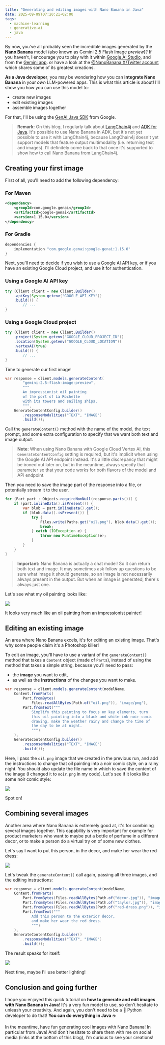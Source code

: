 ```yaml
---
title: "Generating and editing images with Nano Banana in Java"
date: 2025-09-09T07:20:21+02:00
tags:
  - machine-learning
  - generative-ai
  - java
---
```


By now, you've all probably seen the incredible images generated by the [**Nano Banana**](https://blog.google/products/gemini/updated-image-editing-model/) model
(also known as Gemini 2.5 Flash Image _preview_)?
If you haven't, I encourage you to play with it within [Google AI Studio](https://aistudio.google.com/prompts/new_chat?model=gemini-2.5-flash-image-preview),
and from the [Gemini app](https://gemini.google.com/).
or have a look at the [@NanoBanana X/Twitter account](https://x.com/NanoBanana/with_replies) which shares some of its greatest creations.

**As a Java developer**, you may be wondering how you can **integrate Nano Banana** in your _own_ LLM-powered apps.
This is what this article is about! I'll show you how you can use this model to:

- create new images
- edit existing images
- assemble images together

For that, I'll be using the [GenAI Java SDK](https://github.com/googleapis/java-genai) from Google.

> **Remark:** On this blog, I regularly talk about [LangChain4j](https://docs.langchain4j.dev/) and [ADK for Java](https://github.com/google/adk-java).
> It's possible to use Nano Banana in ADK, but it's not yet possible to use it with LangChain4j,
> because LangChain4j doesn't yet support models that feature output multimodality (i.e. returning text and images).
> I'll definitely come back to that once it's supported to show how to call Nano Banana from LangChain4j.

## Creating your first image

First of all, you'll need to add the following dependency:

### For Maven

```xml
<dependency>
    <groupId>com.google.genai</groupId>
    <artifactId>google-genai</artifactId>
    <version>1.15.0</version>
</dependency>
```

### For Gradle

```java
dependencies {
    implementation "com.google.genai:google-genai:1.15.0"
}
```

Next, you'll need to decide if you wish to use a [Google AI API key](https://aistudio.google.com/app/apikey),
or if you have an existing Google Cloud project, and use it for authentication.

### Using a Google AI API key

```java
try (Client client = new Client.Builder()
    .apiKey(System.getenv("GOOGLE_API_KEY"))
    .build()) {
        // ...
}
```

### Using a Google Cloud project

```java
try (Client client = new Client.Builder()
    .project(System.getenv("GOOGLE_CLOUD_PROJECT_ID"))
    .location(System.getenv("GOOGLE_CLOUD_LOCATION"))
    .vertexAI(true)
    .build()) {
        // ...
}
```

Time to generate our first image!

```java
var response = client.models.generateContent(
        "gemini-2.5-flash-image-preview",
        """
        An impressionist oil painting
        of the port of La Rochelle
        with its towers and sailing ships.
        """,
    GenerateContentConfig.builder()
        .responseModalities("TEXT", "IMAGE")
        .build());
```

Call the `generateContent()` method with the name of the model, the text prompt, and some extra configuration to specify that we want both text and image output.

> **Note:** When using Nano Banana with Google Cloud Vertex AI, this `GenerateContentConfig` setting is required, but it's implicit when using the Google AI API endpoint instead.
> It's a little discrepancy that might be ironed out later on, but in the meantime, always specify that parameter so that your code works for both flavors of the model and API endpoint.

Then you need to save the image part of the response into a file, or potentially stream it to the user.

```java
for (Part part : Objects.requireNonNull(response.parts())) {
    if (part.inlineData().isPresent()) {
        var blob = part.inlineData().get();
        if (blob.data().isPresent()) {
            try {
                Files.write(Paths.get("oil.png"), blob.data().get());
                break;
            } catch (IOException e) {
                throw new RuntimeException(e);
            }
        }
    }
}
```

> **Important:** Nano Banana is actually a chat model!
> So it can return both text and image.
> It may sometimes ask follow up questions to be sure what image it should generate, so an image is not necessarily always present in the output.
> But when an image is generated, there's always just one.

Let's see what my oil painting looks like:

![](/img/nano-banana/oil.png)

It looks very much like an oil painting from an impressionist painter!

## Editing an existing image

An area where Nano Banana excels, it's for editing an existing image.
That's why some people claim it's a Photoshop killer!

To edit an image, you'll have to use a variant of the `generateContent()` method that takes a `Content` object (made of `Part`s),
instead of using the method that takes a simple string, because you'll need to pass:

- the **image** you want to edit,
- as well as the **instructions** of the changes you want to make.

```java
var response = client.models.generateContent(modelName,
    Content.fromParts(
        Part.fromBytes(
            Files.readAllBytes(Path.of("oil.png")), "image/png"),
        Part.fromText("""
            Simplify this painting to focus on key elements, turn
            this oil painting into a black and white ink noir comic
            drawing, make the weather rainy and change the time of
            the day to be at night.
            """)
    ),
    GenerateContentConfig.builder()
        .responseModalities("TEXT", "IMAGE")
        .build());
```

Here, I pass the `oil.png` image that we created in the previous run, and add the instructions to change that oil painting into a noir comic style, on a rainy night.
You should also update the file name in which to save the content of the image (I changed it to `noir.png` in my code).
Let's see if it looks like some noir comic style:

![](/img/nano-banana/noir.png)

Spot on!

## Combining several images

Another area where Nano Banana is extremely good at, it's for combining several images together.
This capability is very important for example for product marketers who want to maybe put a bottle of perfume in a different decor,
or to make a person do a virtual try on of some new clothes.

Let's say I want to put this person, in the decor, and make her wear the red dress:

![](/img/nano-banana/images-to-combine.png)

Let's tweak the `generateContent()` call again, passing all three images, and the editing instructions:
```java
var response = client.models.generateContent(modelName,
    Content.fromParts(
        Part.fromBytes(Files.readAllBytes(Path.of("decor.jpg")), "image/jpeg"),
        Part.fromBytes(Files.readAllBytes(Path.of("taylor.jpg")), "image/jpeg"),
        Part.fromBytes(Files.readAllBytes(Path.of("red-dress.png")), "image/png"),
        Part.fromText("""
            Add this person to the exterior decor,
            and make her wear the red dress.
            """)
    ),
    GenerateContentConfig.builder()
        .responseModalities("TEXT", "IMAGE")
        .build());
```

The result speaks for itself:

![](/img/nano-banana/combined.png)

Next time, maybe I'll use better lighting!

## Conclusion and going further

I hope you enjoyed this quick tutorial on **how to generate and edit images with Nano Banana in Java**!
It's a very fun model to use, so don't hesitate to unleash your creativity.
And again, you don't need to be a :snake: Python developer to do that!
**You can do everything in Java** :coffee:

In the meantime, have fun generating cool images with Nano Banana! In particular from Java!
And don't hesitate to share them with me on social media (links at the bottom of this blog),
I'm curious to see your creations!
